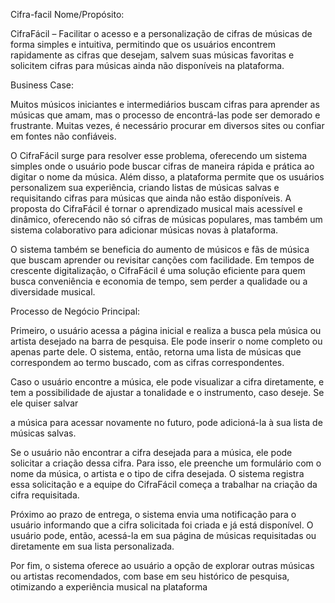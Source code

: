 Cifra-facil
Nome/Propósito:

CifraFácil – Facilitar o acesso e a personalização de cifras de músicas de forma simples e intuitiva, permitindo que os usuários encontrem rapidamente as cifras que desejam, salvem suas músicas favoritas e solicitem cifras para músicas ainda não disponíveis na plataforma.

Business Case:

Muitos músicos iniciantes e intermediários buscam cifras para aprender as músicas que amam, mas o processo de encontrá-las pode ser demorado e frustrante. Muitas vezes, é necessário procurar em diversos sites ou confiar em fontes não confiáveis.

O CifraFácil surge para resolver esse problema, oferecendo um sistema simples onde o usuário pode buscar cifras de maneira rápida e prática ao digitar o nome da música. Além disso, a plataforma permite que os usuários personalizem sua experiência, criando listas de músicas salvas e requisitando cifras para músicas que ainda não estão disponíveis. A proposta do CifraFácil é tornar o aprendizado musical mais acessível e dinâmico, oferecendo não só cifras de músicas populares, mas também um sistema colaborativo para adicionar músicas novas à plataforma.

O sistema também se beneficia do aumento de músicos e fãs de música que buscam aprender ou revisitar canções com facilidade. Em tempos de crescente digitalização, o CifraFácil é uma solução eficiente para quem busca conveniência e economia de tempo, sem perder a qualidade ou a diversidade musical.

Processo de Negócio Principal:

Primeiro, o usuário acessa a página inicial e realiza a busca pela música ou artista desejado na barra de pesquisa. Ele pode inserir o nome completo ou apenas parte dele. O sistema, então, retorna uma lista de músicas que correspondem ao termo buscado, com as cifras correspondentes.

Caso o usuário encontre a música, ele pode visualizar a cifra diretamente, e tem a possibilidade de ajustar a tonalidade e o instrumento, caso deseje. Se ele quiser salvar

a música para acessar novamente no futuro, pode adicioná-la à sua lista de músicas salvas.

Se o usuário não encontrar a cifra desejada para a música, ele pode solicitar a criação dessa cifra. Para isso, ele preenche um formulário com o nome da música, o artista e o tipo de cifra desejada. O sistema registra essa solicitação e a equipe do CifraFácil começa a trabalhar na criação da cifra requisitada.

Próximo ao prazo de entrega, o sistema envia uma notificação para o usuário informando que a cifra solicitada foi criada e já está disponível. O usuário pode, então, acessá-la em sua página de músicas requisitadas ou diretamente em sua lista personalizada.

Por fim, o sistema oferece ao usuário a opção de explorar outras músicas ou artistas recomendados, com base em seu histórico de pesquisa, otimizando a experiência musical na plataforma
